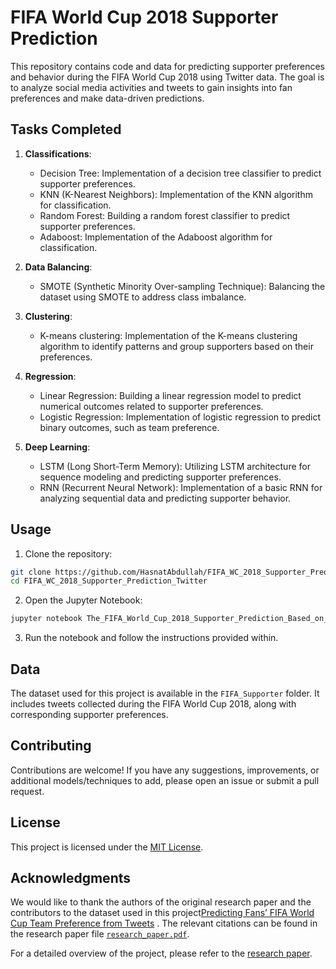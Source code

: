 # FIFA World Cup 2018 Supporter Prediction

This repository contains code and data for predicting supporter preferences and behavior during the FIFA World Cup 2018 using Twitter data. The goal is to analyze social media activities and tweets to gain insights into fan preferences and make data-driven predictions.

## Tasks Completed

1. **Classifications**:
	- Decision Tree: Implementation of a decision tree classifier to predict supporter preferences.
	- KNN (K-Nearest Neighbors): Implementation of the KNN algorithm for classification.
	- Random Forest: Building a random forest classifier to predict supporter preferences.
	- Adaboost: Implementation of the Adaboost algorithm for classification.

2. **Data Balancing**:
	- SMOTE (Synthetic Minority Over-sampling Technique): Balancing the dataset using SMOTE to address class imbalance.

3. **Clustering**:
	- K-means clustering: Implementation of the K-means clustering algorithm to identify patterns and group supporters based on their preferences.

4. **Regression**:
	- Linear Regression: Building a linear regression model to predict numerical outcomes related to supporter preferences.
	- Logistic Regression: Implementation of logistic regression to predict binary outcomes, such as team preference.

5. **Deep Learning**:
	- LSTM (Long Short-Term Memory): Utilizing LSTM architecture for sequence modeling and predicting supporter preferences.
	- RNN (Recurrent Neural Network): Implementation of a basic RNN for analyzing sequential data and predicting supporter behavior.

## Usage

1. Clone the repository:

```bash
git clone https://github.com/HasnatAbdullah/FIFA_WC_2018_Supporter_Prediction_Twitter.git
cd FIFA_WC_2018_Supporter_Prediction_Twitter
```

2. Open the Jupyter Notebook:

```bash
jupyter notebook The_FIFA_World_Cup_2018_Supporter_Prediction_Based_on_Twitter.ipynb
```

3. Run the notebook and follow the instructions provided within.

## Data

The dataset used for this project is available in the `FIFA_Supporter` folder. It includes tweets collected during the FIFA World Cup 2018, along with corresponding supporter preferences.

## Contributing

Contributions are welcome! If you have any suggestions, improvements, or additional models/techniques to add, please open an issue or submit a pull request.

## License

This project is licensed under the [MIT License](LICENSE).

## Acknowledgments

We would like to thank the authors of the original research paper and the contributors to the dataset used in this project[Predicting Fans’ FIFA World Cup Team Preference from Tweets](https://link.springer.com/chapter/10.1007/978-3-030-52856-0_22)   . The relevant citations can be found in the research paper file [`research_paper.pdf`](research_paper.pdf).

For a detailed overview of the project, please refer to the [research paper](research_paper.pdf).
